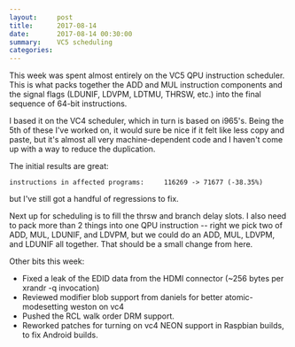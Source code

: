 ```yaml
---
layout:     post
title:      2017-08-14
date:       2017-08-14 00:30:00
summary:    VC5 scheduling
categories: 
---
```


This week was spent almost entirely on the VC5 QPU instruction
scheduler.  This is what packs together the ADD and MUL instruction
components and the signal flags (LDUNIF, LDVPM, LDTMU, THRSW, etc.)
into the final sequence of 64-bit instructions.

I based it on the VC4 scheduler, which in turn is based on i965's.
Being the 5th of these I've worked on, it would sure be nice if it
felt like less copy and paste, but it's almost all very
machine-dependent code and I haven't come up with a way to reduce the
duplication.

The initial results are great:

    instructions in affected programs:     116269 -> 71677 (-38.35%)

but I've still got a handful of regressions to fix.

Next up for scheduling is to fill the thrsw and branch delay slots.  I
also need to pack more than 2 things into one QPU instruction -- right
we pick two of ADD, MUL, LDUNIF, and LDVPM, but we could do an ADD,
MUL, LDVPM, and LDUNIF all together.  That should be a small change
from here.

Other bits this week:

- Fixed a leak of the EDID data from the HDMI connector (~256 bytes
  per xrandr -q invocation)
- Reviewed modifier blob support from daniels for better
  atomic-modesetting weston on vc4
- Pushed the RCL walk order DRM support.
- Reworked patches for turning on vc4 NEON support in Raspbian builds,
  to fix Android builds.
